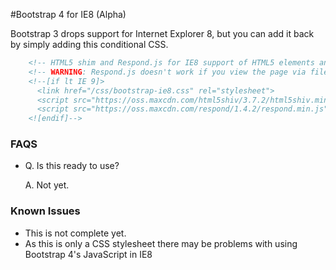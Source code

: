 #Bootstrap 4 for IE8 (Alpha)

Bootstrap 3 drops support for Internet Explorer 8, but you can add it back by simply adding this conditional CSS.

```html
    <!-- HTML5 shim and Respond.js for IE8 support of HTML5 elements and media queries -->
    <!-- WARNING: Respond.js doesn't work if you view the page via file:// --> 
    <!--[if lt IE 9]>
      <link href="/css/bootstrap-ie8.css" rel="stylesheet">
      <script src="https://oss.maxcdn.com/html5shiv/3.7.2/html5shiv.min.js"></script>
      <script src="https://oss.maxcdn.com/respond/1.4.2/respond.min.js"></script>
    <![endif]-->
```


### FAQS

* Q. Is this ready to use? 

  A. Not yet.


### Known Issues
- This is not complete yet.
- As this is only a CSS stylesheet there may be problems with using Bootstrap 4's JavaScript in IE8


